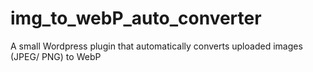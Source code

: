 # img_to_webP_auto_converter
A small Wordpress plugin that automatically converts uploaded images (JPEG/ PNG) to WebP
